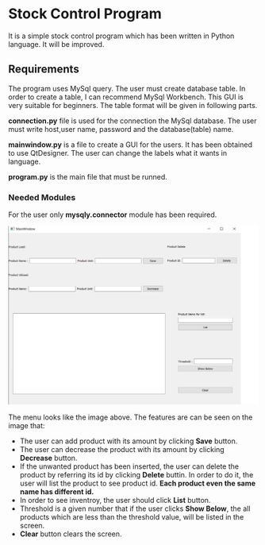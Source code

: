 # Stock Control Program

It is a simple stock control program which has been written in Python language. It will be improved.


## Requirements

The program uses MySql query. The user must create database table. In order to create a table, I can recommend MySql Workbench. This GUI is very suitable for beginners.
The table format will be given in following parts.

**connection.py** file is used for the connection the MySql database. The user must write host,user name, password and the database(table) name. 

**mainwindow.py** is a file to create a GUI for the users. It has been obtained to use QtDesigner. The user can change the labels what it wants in language.

**program.py** is the main file that must be runned.

### Needed Modules

For the user only **mysqly.connector** module has been required. 


![alt text](https://github.com/OguzKahramn/Stock-Control/blob/main/program.png)

The menu looks like the image above. The features are can be seen on the image that:
* The user can add product with its amount by clicking **Save** button.
* The user can decrease the product with its amount by clicking **Decrease** button.
* If the unwanted product has been inserted, the user can delete the product by referring its id by clicking **Delete** buttin. In order to do it, the user will list the product to see product id. **Each product even the same name has different id.** 
* In order to see inventroy, the user should click **List** button.
* Threshold is a given number that if the user clicks **Show Below**, the all products which are less than the threshold value, will be listed in the screen.
* **Clear** button clears the screen.  

